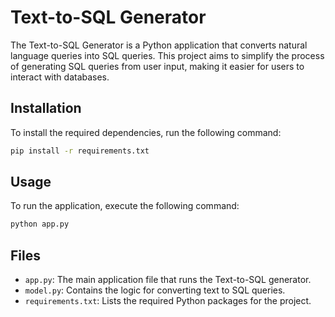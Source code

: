 # Text-to-SQL Generator
The Text-to-SQL Generator is a Python application that converts natural language queries into SQL queries. This project aims to simplify the process of generating SQL queries from user input, making it easier for users to interact with databases.

## Installation
To install the required dependencies, run the following command:

```bash
pip install -r requirements.txt
```

## Usage
To run the application, execute the following command:

```bash
python app.py
```
## Files
- `app.py`: The main application file that runs the Text-to-SQL generator.
- `model.py`: Contains the logic for converting text to SQL queries.
- `requirements.txt`: Lists the required Python packages for the project.



